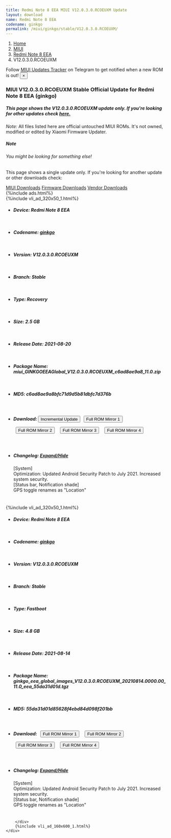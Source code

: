 ```yaml
---
title: Redmi Note 8 EEA MIUI V12.0.3.0.RCOEUXM Update
layout: download
name: Redmi Note 8 EEA
codename: ginkgo
permalink: /miui/ginkgo/stable/V12.0.3.0.RCOEUXM/
---
```

<nav aria-label="breadcrumb">
    <ol class="breadcrumb">
        <li class="breadcrumb-item"><a href="/">Home</a></li>
        <li class="breadcrumb-item"><a href="/miui/">MIUI</a></li>
        <li class="breadcrumb-item"><a href="/miui/ginkgo/">Redmi Note 8 EEA</a></li>
        <li class="breadcrumb-item active" aria-current="page">V12.0.3.0.RCOEUXM</li>
    </ol>
</nav>
<div class="alert alert-primary alert-dismissible fade show" role="alert">
    Follow <a href="https://t.me/MIUIUpdatesTracker" class="alert-link">MIUI Updates Tracker</a> on Telegram to get
    notified when a new ROM is out!
    <button type="button" class="close" data-dismiss="alert" aria-label="Close">
        <span aria-hidden="true">&times;</span>
    </button>
</div>
<div class="col-12 mx-auto">
    <h3 class="title bg-light p-2 rounded">MIUI V12.0.3.0.RCOEUXM Stable Official Update for Redmi Note 8 EEA (ginkgo)</h3>
    <h5>This page shows the V12.0.3.0.RCOEUXM update only. If you're looking for other updates check
        <a href="/miui/ginkgo/">here.</a></h5>
    <p><i>Note: </i>All files listed here are official untouched MIUI ROMs.
        It's not owned, modified or edited by Xiaomi Firmware Updater.</p>
    <div class="card">
        <div class="card-body">
            <h5 class="card-title">Note</h5>
            <h6 class="card-subtitle mb-2 text-muted">You might be looking for something else!</h6>
            <p class="card-text">This page shows a single update only.
                If you're looking for another update or other downloads check:</p>
            <a href="/miui/" class="card-link">MIUI Downloads</a>
            <a href="/firmware/" class="card-link">Firmware Downloads</a>
            <a href="/vendor/" class="card-link">Vendor Downloads</a>
        </div>
    </div>
    {%include ads.html%}
    <div class="row justify-content-center">
        <div class="col-10" id="downloads">
                    <div class="card card-body">
            {%include vli_ad_320x50_1.html%}
            <ul class="list-unstyled">
                <li style="padding-bottom: 10px;">
                    <h5><b>Device: </b>Redmi Note 8 EEA</h5>
                </li>
                <li style="padding-bottom: 10px;">
                    <h5><b>Codename: </b> <a href="/miui/ginkgo/" target="_blank">ginkgo</a> </h5>
                </li>
                <li style="padding-bottom: 10px;">
                    <h5><b>Version: </b>V12.0.3.0.RCOEUXM</h5>
                </li>
                <li style="padding-bottom: 10px;">
                    <h5><b>Branch: </b>Stable</h5>
                </li>
                <li style="padding-bottom: 10px;">
                    <h5><b>Type: </b>Recovery</h5>
                </li>
                <li style="padding-bottom: 10px;">
                    <h5><b>Size: </b>2.5 GB</h5>
                </li>
                <li style="padding-bottom: 10px;">
                    <h5><b>Release Date: </b>2021-08-20</h5>
                </li>
                <li style="padding-bottom: 10px;">
                    <h5><b>Package Name: </b><span id="filename" class="text-dark">miui_GINKGOEEAGlobal_V12.0.3.0.RCOEUXM_c6ad8ae9a8_11.0.zip</span></h5>
                </li>
                <li style="padding-bottom: 10px;">
                    <h5><b>MD5: </b><span id="md5" class="text-muted">c6ad8ae9a8bfc71d9d5b81dbfc7d376b</span></h5>
                </li>
                <li style="padding-bottom: 10px;">
                    <h5><b>Download: </b><button type="button" id="incremental_download" class="btn btn-warning" onclick="window.open('https://bigota.d.miui.com/V12.0.3.0.RCOEUXM/miui-blockota-ginkgo_eea_global-V12.0.2.0.RCOEUXM-V12.0.3.0.RCOEUXM-30a48dfdf2-11.0.zip', '_blank');"><i class="fa fa-download"></i> Incremental Update</button> <button type="button" id="download" class="btn btn-primary" style="margin: 7px;" onclick="window.open('https://bigota.d.miui.com/V12.0.3.0.RCOEUXM/miui_GINKGOEEAGlobal_V12.0.3.0.RCOEUXM_c6ad8ae9a8_11.0.zip', '_blank');"><i class="fa fa-download"></i> Full ROM Mirror 1</button> <button type="button" id="download" class="btn btn-primary" style="margin: 7px;" onclick="window.open('https://ks3orig.bigota.d.miui.com/V12.0.3.0.RCOEUXM/miui_GINKGOEEAGlobal_V12.0.3.0.RCOEUXM_c6ad8ae9a8_11.0.zip', '_blank');"><i class="fa fa-download"></i> Full ROM Mirror 2</button> <button type="button" id="download" class="btn btn-primary" style="margin: 7px;" onclick="window.open('https://airtel.bigota.d.miui.com/V12.0.3.0.RCOEUXM/miui_GINKGOEEAGlobal_V12.0.3.0.RCOEUXM_c6ad8ae9a8_11.0.zip', '_blank');"><i class="fa fa-download"></i> Full ROM Mirror 3</button> <button type="button" id="download" class="btn btn-primary" style="margin: 7px;" onclick="window.open('https://hugeota.d.miui.com/V12.0.3.0.RCOEUXM/miui_GINKGOEEAGlobal_V12.0.3.0.RCOEUXM_c6ad8ae9a8_11.0.zip', '_blank');"><i class="fa fa-download"></i> Full ROM Mirror 4</button></h5>
                </li>
                <li style="padding-bottom: 10px;">
                    <h5><b>Changelog: </b><a href="#ginkgo_1_changelog" data-toggle="collapse" role="button"
                            aria-expanded="false" aria-controls="ginkgo_1_changelog"> <i class="fa fa-arrow-down"
                                aria-hidden="true"></i> Expand/Hide</a></h5>
                    <div class="collapse" id="ginkgo_1_changelog">
                        <p id="changelog_text">[System]<br>Optimization: Updated Android Security Patch to July 2021. Increased system security.<br>[Status bar, Notification shade]<br>GPS toggle renames as "Location"</p>
                    </div>
                </li>
            </ul>
        </div>
        <div class="card card-body">
            {%include vli_ad_320x50_1.html%}
            <ul class="list-unstyled">
                <li style="padding-bottom: 10px;">
                    <h5><b>Device: </b>Redmi Note 8 EEA</h5>
                </li>
                <li style="padding-bottom: 10px;">
                    <h5><b>Codename: </b> <a href="/miui/ginkgo/" target="_blank">ginkgo</a> </h5>
                </li>
                <li style="padding-bottom: 10px;">
                    <h5><b>Version: </b>V12.0.3.0.RCOEUXM</h5>
                </li>
                <li style="padding-bottom: 10px;">
                    <h5><b>Branch: </b>Stable</h5>
                </li>
                <li style="padding-bottom: 10px;">
                    <h5><b>Type: </b>Fastboot</h5>
                </li>
                <li style="padding-bottom: 10px;">
                    <h5><b>Size: </b>4.8 GB</h5>
                </li>
                <li style="padding-bottom: 10px;">
                    <h5><b>Release Date: </b>2021-08-14</h5>
                </li>
                <li style="padding-bottom: 10px;">
                    <h5><b>Package Name: </b><span id="filename" class="text-dark">ginkgo_eea_global_images_V12.0.3.0.RCOEUXM_20210814.0000.00_11.0_eea_55da31d01d.tgz</span></h5>
                </li>
                <li style="padding-bottom: 10px;">
                    <h5><b>MD5: </b><span id="md5" class="text-muted">55da31d01d85628f4ebd84d098f201bb</span></h5>
                </li>
                <li style="padding-bottom: 10px;">
                    <h5><b>Download: </b> <button type="button" id="download" class="btn btn-primary" style="margin: 7px;" onclick="window.open('https://bigota.d.miui.com/V12.0.3.0.RCOEUXM/ginkgo_eea_global_images_V12.0.3.0.RCOEUXM_20210814.0000.00_11.0_eea_55da31d01d.tgz', '_blank');"><i class="fa fa-download"></i> Full ROM Mirror 1</button> <button type="button" id="download" class="btn btn-primary" style="margin: 7px;" onclick="window.open('https://ks3orig.bigota.d.miui.com/V12.0.3.0.RCOEUXM/ginkgo_eea_global_images_V12.0.3.0.RCOEUXM_20210814.0000.00_11.0_eea_55da31d01d.tgz', '_blank');"><i class="fa fa-download"></i> Full ROM Mirror 2</button> <button type="button" id="download" class="btn btn-primary" style="margin: 7px;" onclick="window.open('https://airtel.bigota.d.miui.com/V12.0.3.0.RCOEUXM/ginkgo_eea_global_images_V12.0.3.0.RCOEUXM_20210814.0000.00_11.0_eea_55da31d01d.tgz', '_blank');"><i class="fa fa-download"></i> Full ROM Mirror 3</button> <button type="button" id="download" class="btn btn-primary" style="margin: 7px;" onclick="window.open('https://hugeota.d.miui.com/V12.0.3.0.RCOEUXM/ginkgo_eea_global_images_V12.0.3.0.RCOEUXM_20210814.0000.00_11.0_eea_55da31d01d.tgz', '_blank');"><i class="fa fa-download"></i> Full ROM Mirror 4</button></h5>
                </li>
                <li style="padding-bottom: 10px;">
                    <h5><b>Changelog: </b><a href="#ginkgo_2_changelog" data-toggle="collapse" role="button"
                            aria-expanded="false" aria-controls="ginkgo_2_changelog"> <i class="fa fa-arrow-down"
                                aria-hidden="true"></i> Expand/Hide</a></h5>
                    <div class="collapse" id="ginkgo_2_changelog">
                        <p id="changelog_text">[System]<br>Optimization: Updated Android Security Patch to July 2021. Increased system security.<br>[Status bar, Notification shade]<br>GPS toggle renames as "Location"</p>
                    </div>
                </li>
            </ul>
        </div>

        </div>
        {%include vli_ad_160x600_1.html%}
    </div>
</div>
